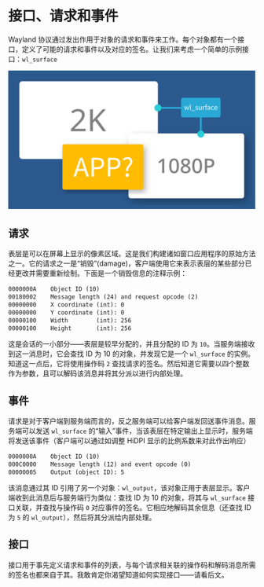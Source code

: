 # 接口、请求和事件

Wayland 协议通过发出作用于对象的请求和事件来工作。每个对象都有一个接口，定义了可能的请求和事件以及对应的签名。让我们来考虑一个简单的示例接口：`wl_surface`

![wl_surface](wl_surface.png)

## 请求

表层是可以在屏幕上显示的像素区域。这是我们构建诸如窗口应用程序的原始方法之一。它的请求之一是“销毁”(damage)，客户端使用它来表示表层的某些部分已经更改并需要重新绘制。下面是一个销毁信息的注释示例：

```
0000000A    Object ID (10)
00180002    Message length (24) and request opcode (2)
00000000    X coordinate (int): 0
00000000    Y coordinate (int): 0
00000100    Width        (int): 256
00000100    Height       (int): 256
```

这是会话的一小部分——表层是较早分配的，并且分配的 ID 为 `10`。当服务端接收到这一消息时，它会查找 ID 为 10 的对象，并发现它是一个 `wl_surface` 的实例。知道这一点后，它将使用操作码 `2` 查找请求的签名。然后知道它需要以四个整数作为参数，且可以解码该消息并将其分派以进行内部处理。

## 事件

请求是对于客户端到服务端而言的，反之服务端可以给客户端发回送事件消息。服务端可以发送 `wl_surface` 的“输入”事件，当该表层在特定输出上显示时，服务端将发送该事件（客户端可以通过如调整 HiDPI 显示的比例系数来对此作出响应）

```
0000000A    Object ID (10)
000C0000    Message length (12) and event opcode (0)
00000005    Output (object ID): 5
```

该消息通过其 ID 引用了另一个对象：`wl_output`，该对象正用于表层显示。客户端收到此消息后与服务端行为类似：查找 ID 为 10 的对象，将其与 `wl_surface` 接口关联，并查找与操作码 `0` 对应事件的签名。它相应地解码其余信息（还查找 ID 为 `5` 的 `wl_output`），然后将其分派给内部处理。

## 接口

接口用于事先定义请求和事件的列表，与每个请求相关联的操作码和解码消息所需的签名也都来自于其。我敢肯定你渴望知道如何实现接口——请看后文。